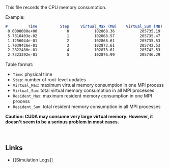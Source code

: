 This file records the CPU memory consumption.

Example:
``` markdown
#         Time          Step     Virtual_Max (MB)    Virtual_Sum (MB)   Resident_Max (MB)   Resident_Sum (MB)
 0.0000000e+00             0           102868.36           205735.19             1741.32             3481.74
 5.7810403e-02             1           102868.57           205735.47             1749.68             3498.42
 1.1256044e-01             2           102868.61           205735.53             1749.91             3498.71
 1.7039426e-01             3           102873.61           205742.53             1754.65             3504.28
 2.2822480e-01             4           102873.61           205742.53             1754.67             3504.43
 2.7323392e-01             5           102876.99           205746.29             1757.69             3507.81
```

Table format:
* `Time`: physical time
* `Step`: number of root-level updates
* `Virtual_Max`: maximum virtual memory consumption in one MPI process
* `Virtual_Sum`: total virtual memory consumption in all MPI processes
* `Resident_Max`: maximum resident memory consumption in one MPI process
* `Resident_Sum`: total resident memory consumption in all MPI processes


**Caution: CUDA may consume very large virtual memory. However, it doesn't seem to be
a serious problem in most cases.**

<br>

## Links
* [[Simulation Logs]]
